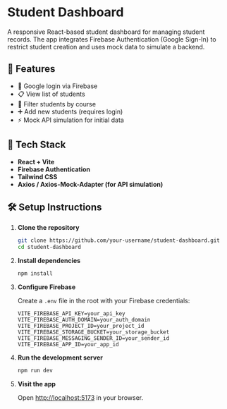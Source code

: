 # Student Dashboard

A responsive React-based student dashboard for managing student records. The app integrates Firebase Authentication (Google Sign-In) to restrict student creation and uses mock data to simulate a backend.

## 🚀 Features

* 🔐 Google login via Firebase
* 📋 View list of students
* 🎯 Filter students by course
* ➕ Add new students (requires login)
* ⚡ Mock API simulation for initial data

## 🔧 Tech Stack

* **React + Vite**
* **Firebase Authentication**
* **Tailwind CSS**
* **Axios / Axios-Mock-Adapter (for API simulation)**

## 🛠️ Setup Instructions

1. **Clone the repository**

   ```bash
   git clone https://github.com/your-username/student-dashboard.git
   cd student-dashboard
   ```

2. **Install dependencies**

   ```bash
   npm install
   ```

3. **Configure Firebase**

   Create a `.env` file in the root with your Firebase credentials:

   ```
   VITE_FIREBASE_API_KEY=your_api_key
   VITE_FIREBASE_AUTH_DOMAIN=your_auth_domain
   VITE_FIREBASE_PROJECT_ID=your_project_id
   VITE_FIREBASE_STORAGE_BUCKET=your_storage_bucket
   VITE_FIREBASE_MESSAGING_SENDER_ID=your_sender_id
   VITE_FIREBASE_APP_ID=your_app_id
   ```

4. **Run the development server**

   ```bash
   npm run dev
   ```

5. **Visit the app**

   Open [http://localhost:5173](http://localhost:5173) in your browser.


